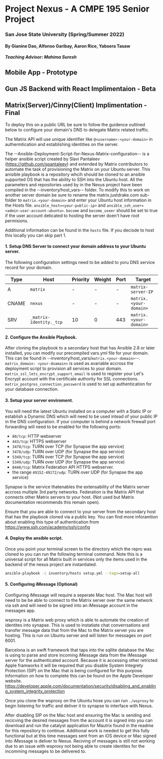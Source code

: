 # Project Nexus - A CMPE 195 Senior Project
### San Jose State University (Spring/Summer 2022)

#### By Gianine Dao, Alfonso Garibay, Aaron Rice, Yabsera Tasaw
##### Teaching Advisor: Mahima Suresh

## Mobile App - Prototype

## Gun JS Backend with React Implimentaion - Beta

## Matrix(Server)/Cinny(Client) Implimentation - Final
To deploy this on a public URL be sure to follow the guidence outlined below to configure your domain's DNS to delegate Matrix related traffic.

The Matrix API will use unique identifier like `@<username>:<your-domain>` in authermtication and establishing identities on the server.

The --Ansible-Deployment-Script-for-Nexus-Matrix-configuration-- is a helper ansible script created by Slavi Pantaleev (https://github.com/spantaleev) and extended by Matrix contributors to automate the task of provisioning the Matrix on your Ubuntu server. This anisible playbook is a repository whcih should be cloned to an ansible supported OS that has the ability to SSH into the Ubuntu host. All the parameters and repositories used by in the Nexus project have been compiled in the --inventory/host_vars-- folder. To modify this to work on another server domain be sure to rename the matrix.justdrake.com sub-folder to `matrix.<your-domain>` and enter your Ubuntu host information in the Hosts file. `ansible_host=<your-public-ip>` and `ansible_ssh_user=<admin-user-account-ubuntu>`. `become` and `become_useer` should be set to true if the user account deticated to hosting the server doen't have root permisions. 

Additional information can be found in the `hosts` file. If you decisde to host this locally you can skip part 1.

#### 1. Setup DNS Server to connect your domain address to your Ubuntu server. 
The following configuration settings need to be added to yoru DNS service record for your domain. 

| Type  | Host                         | Priority | Weight | Port | Target                 |
| ----- | ---------------------------- | -------- | ------ | ---- | ---------------------- |
| A     | `matrix`                     | -        | -      | -    | `matrix-server-IP`     |
| CNAME | `nexus`                      | -        | -      | -    | `matrix.<your-domain>` |
| SRV   | `_matrix-identity._tcp`      | 10       | 0      | 443  | `matrix.<your-domain>` |

#### 2. Configure the Ansible Playbook.
After cloning the playbook to a secondary host that has Ansible 2.8 or later installed, you can modify our precompiled vars.yml file for your domain.
This can be found in --inventory/host_vars/`matrix.<your-domain>`--.
`matrix_domain: <your-doamain>` is used as avariable accross the deployment script to provision all services to your domain.
`matrix_ssl_lets_encrypt_support_email` is used to register your Let's Encrypt account with the certificate authority for SSL connections.
`matrix_postgres_connection_password` is used to set up authentication for your database connection.

#### 3. Setup your server enviroment.
You will need the latest Ubuntu installed on a computer with a Static IP or establish a Dynamic DNS which will need to be used intead of your public IP in the DNS configuration. If your computer is behind a network firewall port forwarding will need to be enabled for the following ports:
  - `80/tcp`: HTTP webserver
  - `443/tcp`: HTTPS webserver
  - `3478/tcp`: TURN over TCP (for Synapse the app service)
  - `3478/udp`: TURN over UDP (for Synapse the app service)
  - `5349/tcp`: TURN over TCP (for Synapse the app service)
  - `5349/udp`: TURN over UDP (for Synapse the app service)
  - `8448/tcp`: Matrix Federation API HTTPS webserver.
  - the range `49152-49172/udp`: TURN over UDP (for Synapse the app service)

Synapse is the service thatenables the extensability of the Matrix server accross multiple 3rd party networks. 
Federation is the Matrix API that connects other Matrix servers to your host. (Not used but Matrix documentation recommends this remain open).

Ensure that you are able to connect to your server from the secondary host that has the playbook cloned via a public key. You can find more inforamtion about enabling this type of authentication from https://www.ssh.com/academy/ssh/config

#### 4. Deploy the ansible script.
Once you point your terminal screen to the directory which the repro was cloned to you can run the following terminal command. Note this is a universal script for all Matrix built in services only the items used in the backend of the nexus project are instantiated.
```bash
ansible-playbook -i inventory/hosts setup.yml --tags=setup-all
```
#### 5. Configuring iMessage (Optional)
Configuring iMessage will require a seperate Mac host. 
The Mac host will need to be be able to connect to the Matrix server over the same network via ssh and will need to be signed into an iMessage account in the messages app. 

wsproxy is a Matrix web proxy which is able to automate the creation of identites into synapse. This is used to instatiate chat converrsations and transfer message data that from the Mac to the Matrix server you are hosting. This is run on Ubuntu server and will listen for messages on port 6001. 

Barcelona is an swift framework that taps into the sqllite database the Mac is using to parse and store incoming iMessage data from the iMessage server for the authenticated account. Because it is accessing other retricted Apple framworks it will be required that you disable System Integrety Protection (SIP) on the Mac that is being configured for this purpose. Information on how to complete this can be found on the Apple Developer website. https://developer.apple.com/documentation/security/disabling_and_enabling_system_integrity_protection

Once you clone the wsproxy on the Ubuntu hose you can run `./wsproxy` to begin listening for traffic and deliver it to synapse to interface with Nexus.

After disabling SIP on the Mac host and ensuring the Mac is sending and recicving the desired messages from the account it is signed into you can download and run the catalyst application for Mautrix found in the readme for this repository to continue. Additional work is needed to get this fully functional but at this time messages sent from an iOS device or Mac signed into iMessage is deliver to Nexus. Reciving of messages is still not working due to an issue with wsproxy not being able to create identites for the incomming messages to be delivered to.
<!--

**Here are some ideas to get you started:**

🙋‍♀️ A short introduction - what is your organization all about?
🌈 Contribution guidelines - how can the community get involved?
👩‍💻 Useful resources - where can the community find your docs? Is there anything else the community should know?
🍿 Fun facts - what does your team eat for breakfast?
🧙 Remember, you can do mighty things with the power of [Markdown](https://docs.github.com/github/writing-on-github/getting-started-with-writing-and-formatting-on-github/basic-writing-and-formatting-syntax)
-->
